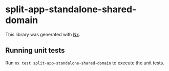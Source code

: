 # split-app-standalone-shared-domain

This library was generated with [Nx](https://nx.dev).

## Running unit tests

Run `nx test split-app-standalone-shared-domain` to execute the unit tests.
